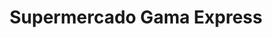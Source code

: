 ---
title: "Supermercado Gama Express"
url: /caracas/supermercado-gama-express-av-arturo-michelena/
shop: Supermarkt
---